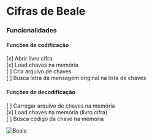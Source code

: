 # Cifras de Beale

### Funcionalidades

#### Funções de codificação

[x] Abrir livro cifra  
[x] Load chaves na memória  
[ ] Cria arquivo de chaves  
[ ] Busca letra da mensagem original na lista de chaves  

#### Funções de decodificação

[ ] Carregar arquivo de chaves na memória  
[x] Load chaves na memória (livro cifra)  
[ ] Busca código da chave na memória  


![Beale](https://user-images.githubusercontent.com/57672954/232651219-eaab62db-df86-4fea-aca0-d2f05a79e78a.jpg)
